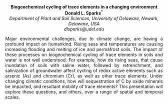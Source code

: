 <center><strong>Biogeochemical cycling of trace elements in a changing environment</strong>

<center><strong>Donald L. Sparks<sup>*</sup></strong>

<center><i>Department of Plant and Soil Sciences, University of Delaware, Newark,
Delaware, USA</i>

<center><i>dlsparks@udel.edu</i>

<p style="text-align:justify">Major environmental challenges, due to climate change, are having a
profound impact on humankind. Rising seas and temperatures are causing
increasing flooding and melting of ice and permafrost soils. The impact
of these processes on biogeochemical cycling of trace elements in soils
and water is not well understood. For example, how do rising seas, that
cause inundation of soils with saline water, followed by retrenchment,
and salinization of groundwater affect cycling of redox active elements
such as arsenic (As) and chromium (Cr), as well as other trace elements.
Under changing climatic conditions, how will sequestration of C by oxide
minerals be impacted, and resultant mobility of trace elements? This
presentation will explore these questions, and others, over a range of
spatial and temporal scales.
